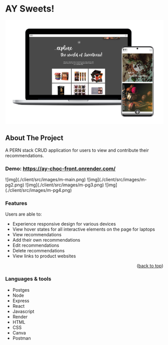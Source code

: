 # AY Sweets!

<div>

![img](./client/src/images/Multisample.png)

</div>

## About The Project

A PERN stack CRUD application for users to view and contribute their recommendations.

### Demo: https://ay-choc-front.onrender.com/

<div>
![img](./client/src/images/m-main.png)
![img](./client/src/images/m-pg2.png)
![img](./client/src/images/m-pg3.png)
![img](./client/src/images/m-pg4.png)

### Features

Users are able to:

- Experience responsive design for various devices
- View hover states for all interactive elements on the page for laptops
- View recommendations
- Add their own recommendations
- Edit recommendations
- Delete recommendations
- View links to product websites

<p align="right">(<a href="#readme-top">back to top</a>)</p>

### Languages & tools

- Postges
- Node
- Express
- React
- Javascript
- Render
- HTML
- CSS
- Canva
- Postman
